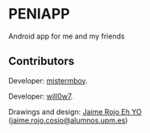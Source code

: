 # PENIAPP

Android app for me and my friends

## Contributors

Developer: [mistermboy](https://github.com/mistermboy).

Developer:  [will0w7](https://github.com/will0w7).

Drawings and design: [Jaime Rojo Eh YO](https://www.instagram.com/unnombreguapotipoandergraun/?hl=es) (jaime.rojo.cosio@alumnos.upm.es)
